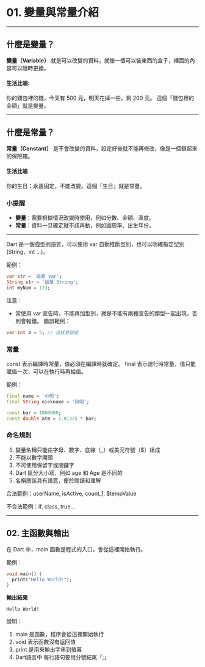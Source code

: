 # 01. 變量與常量介紹
---

##  什麼是變量？

**變量（Variable）** 就是可以改變的資料，就像一個可以裝東西的盒子，裡面的內容可以隨時更換。

####  生活比喻:

你的錢包裡的錢，今天有 500 元，明天花掉一些，剩 200 元。
這個「錢包裡的金額」就是變量。

---
##  什麼是常量？

**常量（Constant）** 是不會改變的資料，設定好後就不能再修改，像是一個鎖起來的保險箱。

####  生活比喻

你的生日：永遠固定，不能改變。這個「生日」就是常量。


###  小提醒

* **變量**：需要根據情況改變時使用，例如分數、金額、溫度。
* **常量**：資料一旦確定就不該再動，例如圓周率、出生年份。

---

Dart 是一個強型別語言，可以使用 var 自動推斷型別，也可以明確指定型別(String、int ...)。

範例：
```dart
var str = '這是 var';
String str = '這是 String';
int myNum = 123;
```

注意：
- 當使用 var 宣告時，不能再加型別，就是不能有兩種宣告的類型一起出現，否則會報錯。
錯誤範例：
```dart
var int a = 5; // 這樣會報錯
```

### 常量

const 表示編譯時常量，值必須在編譯時就確定。
final 表示運行時常量，值只能賦值一次，可以在執行時再給值。

範例：
```dart
final name = '小明';
final String nickname = '阿明';

const bar = 1000000;
const double atm = 1.01325 * bar;
```

### 命名規則

1. 變量名稱只能由字母、數字、底線（_）或美元符號（$）組成
2. 不能以數字開頭
3. 不可使用保留字或關鍵字
4. Dart 區分大小寫，例如 age 和 Age 是不同的
5. 名稱應該具有語意，便於閱讀和理解

合法範例：userName, isActive, count_1, $tempValue

不合法範例：if, class, true...

---

## 02. 主函數與輸出

在 Dart 中，main 函數是程式的入口，會從這裡開始執行。

範例：
```dart
void main() {
  print("Hello World!");
}
```
 **輸出結果**
```
Hello World!
```

說明：
1. main 是函數，程序會從這裡開始執行
2. void 表示函數沒有返回值
3. print 是用來輸出字串到螢幕
4. Dart語言中 每行語句要用分號結尾「;」

